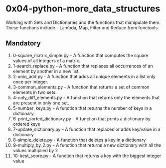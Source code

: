 # 0x04-python-more_data_structures

Working with Sets and Dictionaries and the functions that manipulate them.
These functions include - Lambda, Map, Filter and Reduce from functools.

## Mandatory

1. 0-square_matrix_simple.py - A function that computes the square values of all integers of a matrix.
2. 1-search_replace.py - A function that replaces all occurrences of an element by another in a new list.
3. 2-uniq_add.py - A function that adds all unique elements in a list only once per integer.
4. 3-common_elements.py - A function that returns a set of common elements in two sets.
5. 4-only_diff_elements.py - A function that returns only the elements that are present in only one set.
6. 5-number_keys.py - A function that returns the number of keys in a dictionary.
7. 6-print_sorted_dictionary.py - A function that prints a dictionary by ordered keys
8. 7-update_dictionary.py - A function that replaces or adds key/value in a dictionary
9. 8-simple_delete.py - A function that deletes a key in a dictionary
10. 9-multiply_by_2.py - A function that returns a new dictionary with all the values multiplied by 2
11. 10-best_score.py - A function that returns a key with the biggest integer value
